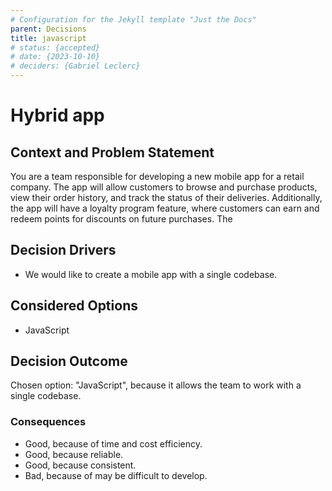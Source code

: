 ```yaml
---
# Configuration for the Jekyll template "Just the Docs"
parent: Decisions
title: javascript
# status: {accepted}
# date: {2023-10-10}
# deciders: {Gabriel Leclerc}
---
```


# Hybrid app

## Context and Problem Statement

You are a team responsible for developing a new mobile app for a retail company. The app will allow customers to browse and purchase products, view their order history, and track the status of their deliveries. Additionally, the app will have a loyalty program feature, where customers can earn and redeem points for discounts on future purchases. The

## Decision Drivers

- We would like to create a mobile app with a single codebase.

## Considered Options

- JavaScript

## Decision Outcome

Chosen option: "JavaScript", because it allows the team to work with a single codebase.

### Consequences

- Good, because of time and cost efficiency.
- Good, because reliable.
- Good, because consistent.
- Bad, because of may be difficult to develop.

